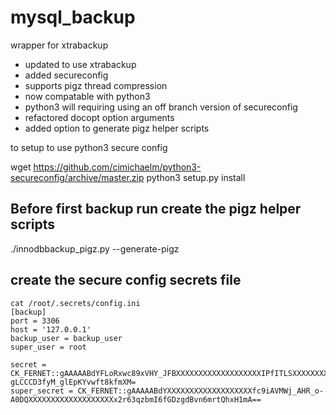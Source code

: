 # mysql_backup
wrapper for xtrabackup

* updated to use xtrabackup
* added secureconfig
* supports pigz thread compression
* now compatable with python3
* python3 will requiring using an off branch version of secureconfig
* refactored docopt option arguments
* added option to generate pigz helper scripts

to setup to use python3 secure config

wget https://github.com/cimichaelm/python3-secureconfig/archive/master.zip
python3 setup.py install 

## Before first backup run create the pigz helper scripts 

  ./innodbbackup_pigz.py --generate-pigz

## create the secure config secrets file

```
cat /root/.secrets/config.ini
[backup]
port = 3306
host = '127.0.0.1'
backup_user = backup_user
super_user = root

secret = CK_FERNET::gAAAAABdYFLoRxwc89xVHY_JFBXXXXXXXXXXXXXXXXXXXIPfITLSXXXXXXXXXXXXXXXXXXXGfcY95vocwNujhe_kNX2-gLCCCD3fyM_glEpKYvwft8kfmXM=
super_secret = CK_FERNET::gAAAAABdYXXXXXXXXXXXXXXXXXXXfc9iAVMWj_AHR_o-A0DQXXXXXXXXXXXXXXXXXXXx2r63qzbmI6fGDzgdBvn6mrtQhxH1mA==
```
